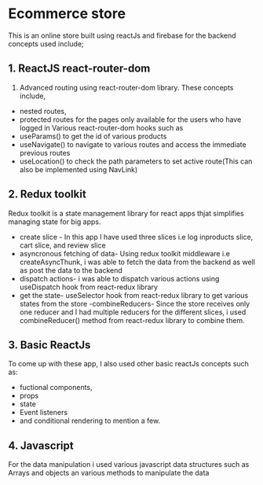 # Ecommerce store

This is an online store built using reactJs and firebase for the backend
concepts used include;

## 1. ReactJS react-router-dom
1. Advanced routing using react-router-dom library. These concepts include, 
- nested routes, 
- protected routes for the pages only available for the users who have logged in
Various react-router-dom hooks such as 
- useParams() to get the id of various products 
- useNavigate() to navigate to various routes and access the immediate previous routes
- useLocation() to check the path parameters to set active route(This can also be implemented using NavLink)

## 2. Redux toolkit
Redux toolkit is a state management library for react apps thjat simplifies managing state for big apps.
- create slice -
In this app I have used three slices i.e log inproducts slice, cart slice, and review slice
- asyncronous fetching of data- Using redux toolkit middleware i.e createAsyncThunk, i was able to fetch the data from the backend as well as post the data to the backend
- dispatch actions- i was able to dispatch various actions using useDispatch hook from react-redux library
- get the state- useSelector hook from react-redux library to get various states from the store
-combineReducers- Since the store receives only one reducer and I had multiple reducers for the different slices, i used combineReducer() method from react-redux library to combine them.
## 3. Basic ReactJs 

To come up with these app, I also used other basic reactJs concepts such as: 
- fuctional components, 
- props
- state 
- Event listeners
-  and conditional rendering to mention a few.
## 4. Javascript 

For the data manipulation i used various javascript data structures such as Arrays and objects an various methods to manipulate the data